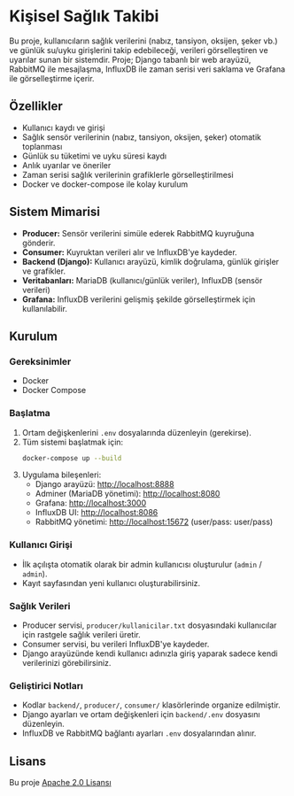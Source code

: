 # Kişisel Sağlık Takibi

Bu proje, kullanıcıların sağlık verilerini (nabız, tansiyon, oksijen, şeker vb.) ve günlük su/uyku girişlerini takip edebileceği, verileri görselleştiren ve uyarılar sunan bir sistemdir. Proje; Django tabanlı bir web arayüzü, RabbitMQ ile mesajlaşma, InfluxDB ile zaman serisi veri saklama ve Grafana ile görselleştirme içerir.

## Özellikler

- Kullanıcı kaydı ve girişi
- Sağlık sensör verilerinin (nabız, tansiyon, oksijen, şeker) otomatik toplanması
- Günlük su tüketimi ve uyku süresi kaydı
- Anlık uyarılar ve öneriler
- Zaman serisi sağlık verilerinin grafiklerle görselleştirilmesi
- Docker ve docker-compose ile kolay kurulum

## Sistem Mimarisi

- **Producer:** Sensör verilerini simüle ederek RabbitMQ kuyruğuna gönderir.
- **Consumer:** Kuyruktan verileri alır ve InfluxDB'ye kaydeder.
- **Backend (Django):** Kullanıcı arayüzü, kimlik doğrulama, günlük girişler ve grafikler.
- **Veritabanları:** MariaDB (kullanıcı/günlük veriler), InfluxDB (sensör verileri)
- **Grafana:** InfluxDB verilerini gelişmiş şekilde görselleştirmek için kullanılabilir.

## Kurulum

### Gereksinimler

- Docker
- Docker Compose

### Başlatma

1. Ortam değişkenlerini `.env` dosyalarında düzenleyin (gerekirse).
2. Tüm sistemi başlatmak için:
   ```sh
   docker-compose up --build
   ```
3. Uygulama bileşenleri:
   - Django arayüzü: [http://localhost:8888](http://localhost:8888)
   - Adminer (MariaDB yönetimi): [http://localhost:8080](http://localhost:8080)
   - Grafana: [http://localhost:3000](http://localhost:3000)
   - InfluxDB UI: [http://localhost:8086](http://localhost:8086)
   - RabbitMQ yönetimi: [http://localhost:15672](http://localhost:15672) (user/pass: user/pass)

### Kullanıcı Girişi

- İlk açılışta otomatik olarak bir admin kullanıcısı oluşturulur (`admin` / `admin`).
- Kayıt sayfasından yeni kullanıcı oluşturabilirsiniz.

### Sağlık Verileri

- Producer servisi, `producer/kullanicilar.txt` dosyasındaki kullanıcılar için rastgele sağlık verileri üretir.
- Consumer servisi, bu verileri InfluxDB'ye kaydeder.
- Django arayüzünde kendi kullanıcı adınızla giriş yaparak sadece kendi verilerinizi görebilirsiniz.

### Geliştirici Notları

- Kodlar `backend/`, `producer/`, `consumer/` klasörlerinde organize edilmiştir.
- Django ayarları ve ortam değişkenleri için `backend/.env` dosyasını düzenleyin.
- InfluxDB ve RabbitMQ bağlantı ayarları `.env` dosyalarından alınır.

## Lisans

Bu proje [Apache 2.0 Lisansı](LICENSE)